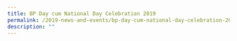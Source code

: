 ```yaml
---
title: BP Day cum National Day Celebration 2019
permalink: /2019-news-and-events/bp-day-cum-national-day-celebration-2019
description: ""
---
```

